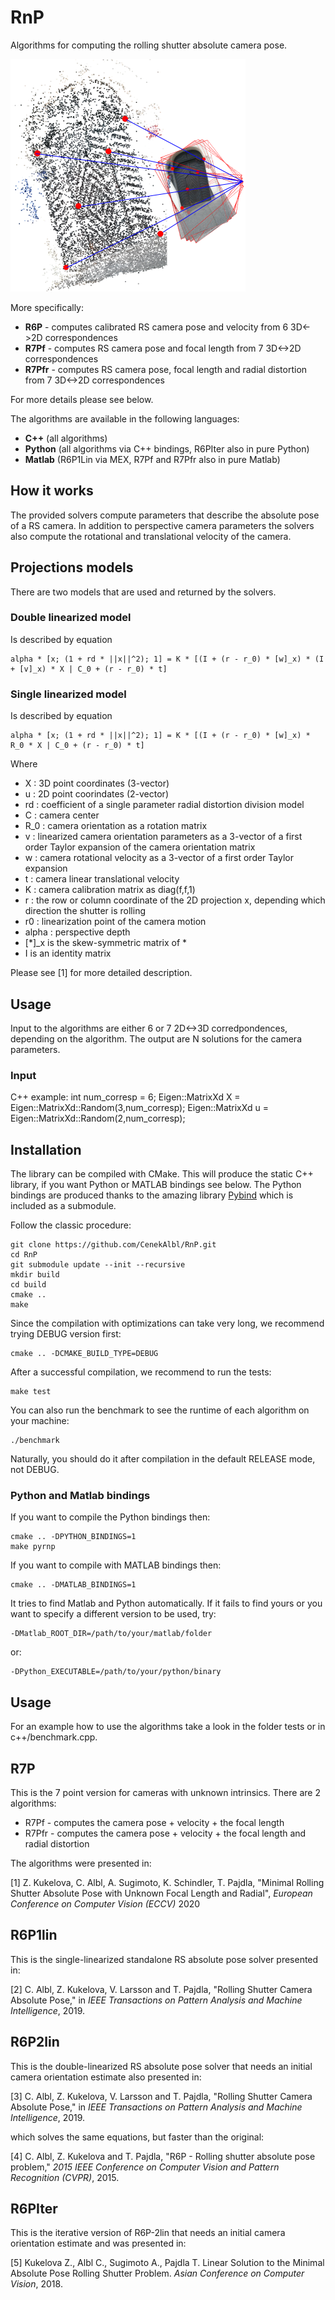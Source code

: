 # RnP
Algorithms for computing the rolling shutter absolute camera pose. 

![Rolling shutter absolute pose](absolute_pose_rs.png)

More specifically:
* **R6P** - computes calibrated RS camera pose and velocity from 6 3D<->2D correspondences
* **R7Pf** - computes RS camera pose and focal length from 7 3D<->2D correspondences
* **R7Pfr** - computes RS camera pose, focal length and radial distortion from 7 3D<->2D correspondences

For more details please see below.

The algorithms are available in the following languages:

* **C++** (all algorithms)
* **Python** (all algorithms via C++ bindings, R6PIter also in pure Python)
* **Matlab** (R6P1Lin via MEX, R7Pf and R7Pfr also in pure Matlab)

## How it works
The provided solvers compute parameters that describe the absolute pose of a RS camera. In addition to perspective camera parameters the solvers also compute the rotational and translational velocity of the camera.

## Projections models

There are two models that are used and returned by the solvers.

### Double linearized model

Is described by equation

    alpha * [x; (1 + rd * ||x||^2); 1] = K * [(I + (r - r_0) * [w]_x) * (I + [v]_x) * X | C_0 + (r - r_0) * t]


### Single linearized model

Is described by equation

    alpha * [x; (1 + rd * ||x||^2); 1] = K * [(I + (r - r_0) * [w]_x) * R_0 * X | C_0 + (r - r_0) * t]

Where  
- X : 3D point coordinates (3-vector)
- u : 2D point coorindates (2-vector)
- rd : coefficient of a single parameter radial distortion division model
- C : camera center
- R_0 : camera orientation as a rotation matrix
- v : linearized camera orientation parameters as a 3-vector of a first order Taylor expansion of the camera orientation matrix
- w : camera rotational velocity as a 3-vector of a first order Taylor expansion
- t : camera linear translational velocity
- K : camera calibration matrix as diag(f,f,1)
- r : the row or column coordinate of the 2D projection x, depending which direction the shutter is rolling
- r0 : linearization point of the camera motion
- alpha : perspective depth
- [*]_x is the skew-symmetric matrix of *
- I is an identity matrix

Please see [1] for more detailed description.

## Usage

Input to the algorithms are either 6 or 7 2D<->3D corredpondences, depending on the algorithm. The output are N solutions for the camera parameters.

### Input
C++ example:
    int num_corresp = 6;
    Eigen::MatrixXd X = Eigen::MatrixXd::Random(3,num_corresp);
    Eigen::MatrixXd u = Eigen::MatrixXd::Random(2,num_corresp);


## Installation
The library can be compiled with CMake. This will produce the static C++ library, if you want Python or MATLAB bindings see below. The Python bindings are produced thanks to the amazing library [Pybind](https://github.com/pybind/pybind11) which is included as a submodule. 

Follow the classic procedure:  

    git clone https://github.com/CenekAlbl/RnP.git
    cd RnP
    git submodule update --init --recursive
    mkdir build
    cd build
    cmake ..
    make

Since the compilation with optimizations can take very long, we recommend trying DEBUG version first:

    cmake .. -DCMAKE_BUILD_TYPE=DEBUG

After a successful compilation, we recommend to run the tests:

    make test

You can also run the benchmark to see the runtime of each algorithm on your machine:

    ./benchmark

Naturally, you should do it after compilation in the default RELEASE mode, not DEBUG.

### Python and Matlab bindings

If you want to compile the Python bindings then:

    cmake .. -DPYTHON_BINDINGS=1
    make pyrnp

If you want to compile with MATLAB bindings then:

    cmake .. -DMATLAB_BINDINGS=1

It tries to find Matlab and Python automatically. If it fails to find yours or you want to specify a different version to be used, try:

    -DMatlab_ROOT_DIR=/path/to/your/matlab/folder 

or:

    -DPython_EXECUTABLE=/path/to/your/python/binary

## Usage

For an example how to use the algorithms take a look in the folder tests or in c++/benchmark.cpp.

## R7P
This is the 7 point version for cameras with unknown intrinsics. There are 2 algorithms:
* R7Pf - computes the camera pose + velocity + the focal length
* R7Pfr - computes the camera pose + velocity + the focal length and radial distortion  

The algorithms were presented in:  

[1] Z. Kukelova, C. Albl, A. Sugimoto, K. Schindler, T. Pajdla, "Minimal Rolling Shutter Absolute Pose with Unknown Focal Length and Radial", *European Conference on Computer Vision (ECCV)* 2020

## R6P1lin
This is the single-linearized standalone RS absolute pose solver presented in:

[2] C. Albl, Z. Kukelova, V. Larsson and T. Pajdla, "Rolling Shutter Camera Absolute Pose," in *IEEE Transactions on Pattern Analysis and Machine Intelligence*, 2019.

## R6P2lin
This is the double-linearized RS absolute pose solver that needs an initial camera orientation estimate also presented in:

[3] C. Albl, Z. Kukelova, V. Larsson and T. Pajdla, "Rolling Shutter Camera Absolute Pose," in *IEEE Transactions on Pattern Analysis and Machine Intelligence*, 2019.

which solves the same equations, but faster than the original:

[4] C. Albl, Z. Kukelova and T. Pajdla, "R6P - Rolling shutter absolute pose problem," *2015 IEEE Conference on Computer Vision and Pattern Recognition (CVPR)*, 2015.

## R6PIter
This is the iterative version of R6P-2lin that needs an initial camera orientation estimate and was presented in:

[5] Kukelova Z., Albl C., Sugimoto A., Pajdla T. Linear Solution to the Minimal Absolute Pose Rolling Shutter Problem. *Asian Conference on Computer Vision*, 2018.








